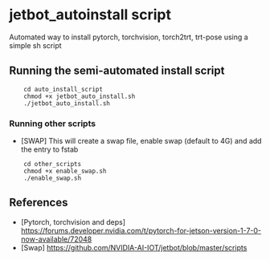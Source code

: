 # jetbot_autoinstall script

Automated way to install pytorch, torchvision, torch2trt, trt-pose using a simple sh script

## Running the semi-automated install script

```
    cd auto_install_script
    chmod +x jetbot_auto_install.sh
    ./jetbot_auto_install.sh
```
### Running other scripts

+ [SWAP] This will create a swap file, enable swap (default to 4G) and add the entry to fstab

```
    cd other_scripts
    chmod +x enable_swap.sh
    ./enable_swap.sh
```

## References

+ [Pytorch, torchvision and deps] https://forums.developer.nvidia.com/t/pytorch-for-jetson-version-1-7-0-now-available/72048
+ [Swap] https://github.com/NVIDIA-AI-IOT/jetbot/blob/master/scripts